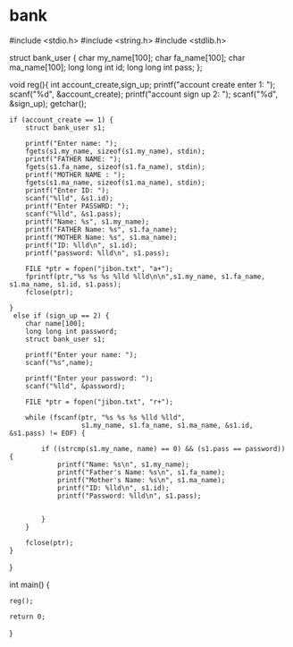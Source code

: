 # bank
#include <stdio.h>
#include <string.h>
#include <stdlib.h>

struct bank_user {
    char my_name[100];
    char fa_name[100];
    char ma_name[100];
    long long int id;
    long long int pass;
};

void reg(){
 int account_create,sign_up;
    printf("account create enter 1: ");
    scanf("%d", &account_create);
    printf("account sign up 2: ");
    scanf("%d", &sign_up);
    getchar();

    if (account_create == 1) {
        struct bank_user s1;

        printf("Enter name: ");
        fgets(s1.my_name, sizeof(s1.my_name), stdin);
        printf("FATHER NAME: ");
        fgets(s1.fa_name, sizeof(s1.fa_name), stdin);
        printf("MOTHER NAME : ");
        fgets(s1.ma_name, sizeof(s1.ma_name), stdin);
        printf("Enter ID: ");
        scanf("%lld", &s1.id);
        printf("Enter PASSWRD: ");
        scanf("%lld", &s1.pass);
        printf("Name: %s", s1.my_name);
        printf("FATHER Name: %s", s1.fa_name);
        printf("MOTHER Name: %s", s1.ma_name);
        printf("ID: %lld\n", s1.id);
        printf("password: %lld\n", s1.pass);

        FILE *ptr = fopen("jibon.txt", "a+");
        fprintf(ptr,"%s %s %s %lld %lld\n\n",s1.my_name, s1.fa_name, s1.ma_name, s1.id, s1.pass);
        fclose(ptr);

    }
     else if (sign_up == 2) {
        char name[100];
        long long int password;
        struct bank_user s1;

        printf("Enter your name: ");
        scanf("%s",name);

        printf("Enter your password: ");
        scanf("%lld", &password);

        FILE *ptr = fopen("jibon.txt", "r+");

        while (fscanf(ptr, "%s %s %s %lld %lld",
                      s1.my_name, s1.fa_name, s1.ma_name, &s1.id, &s1.pass) != EOF) {

            if ((strcmp(s1.my_name, name) == 0) && (s1.pass == password)) {
                printf("Name: %s\n", s1.my_name);
                printf("Father's Name: %s\n", s1.fa_name);
                printf("Mother's Name: %s\n", s1.ma_name);
                printf("ID: %lld\n", s1.id);
                printf("Password: %lld\n", s1.pass);


            }
        }

        fclose(ptr);
    }

}



int main() {
   
    
    reg();
    
    return 0;

}



